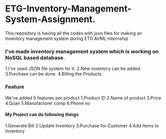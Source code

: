 # ETG-Inventory-Management-System-Assignment.
This repository is having all the codes with json files for making an Inventory management system during ETG AI/ML Internship

### I've made inventory management system which is working on NoSQL based database.
1.I've used JSON file system for it.
2.New inventory can be added.
3.Purchase can be done.
4.Billing the Products.

### Feature
We've added 5 features per product
1.Product ID
2.Name of product
3.Price
4.Quan
5.Manufacturer comp
6.Phone no

#### My Project can do following things
1.Generate Bill
2.Update Inventory
3.Purchase for Customer
4.Add Items to Inventory
